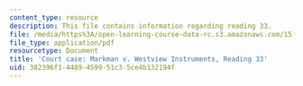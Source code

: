 ```yaml
---
content_type: resource
description: This file contains information regarding reading 33.
file: /media/https%3A/open-learning-course-data-rc.s3.amazonaws.com/15-628j-patents-copyrights-and-the-law-of-intellectual-property-spring-2013/382396f14489459951c35ce4b132194f_MIT15_628JS13_read33.pdf
file_type: application/pdf
resourcetype: Document
title: 'Court case: Markman v. Westview Instruments, Reading 33'
uid: 382396f1-4489-4599-51c3-5ce4b132194f
---
```

